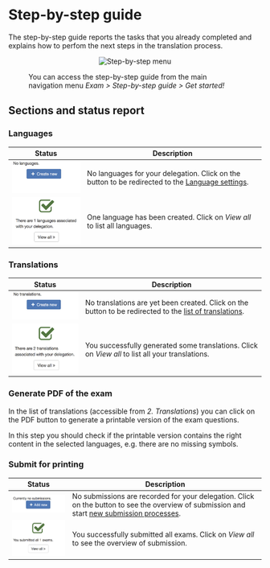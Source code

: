 # Step-by-step guide

<style>
figure {
    margin-top: 1em;
    margin-bottom: 1em;
}
</style>

The step-by-step guide reports the tasks that you already completed and explains how to perfom the next steps in the translation process.

<figure>
  <p align="center">
    <img src="../img/menu_exam_stepbystep.png" alt="Step-by-step menu" />
  </p>
  <figcaption>You can access the step-by-step guide from the main navigation menu <em>Exam &gt; Step-by-step guide &gt; Get started!</em></figcaption>
</figure>


## Sections and status report

### Languages

| Status | Description |
| ------ | ----------- |
| ![](img/exam_guide_languages_none.png) | No languages for your delegation. Click on the button to be redirected to the [Language settings](language_settings.md). |
| ![](img/exam_guide_languages_good.png) | One language has been created. Click on *View all* to list all languages. |


### Translations

| Status | Description |
| ------ | ----------- |
| ![](img/exam_guide_translations_none.png) | No translations are yet been created. Click on the button to be redirected to the [list of translations](translations.md). |
| ![](img/exam_guide_translations_good.png) | You successfully generated some translations. Click on *View all* to list all your translations. |

### Generate PDF of the exam

In the list of translations (accessible from *2. Translations*) you can click on the PDF button to generate a printable version of the exam questions.

In this step you should check if the printable version contains the right content in the selected languages, e.g. there are no missing symbols.

### Submit for printing

| Status | Description |
| ------ | ----------- |
| ![](img/exam_guide_submit_none.png) | No submissions are recorded for your delegation. Click on the button to see the overview of submission and start [new submission processes](assign_exams.md). |
| ![](img/exam_guide_submit_good.png) | You successfully submitted all exams. Click on *View all* to see the overview of submission. |

